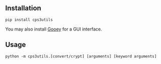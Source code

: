 ## Installation

    pip install cps3utils

You may also install [Gooey](https://github.com/chriskiehl/Gooey) for a GUI interface.

## Usage

    python -m cps3utils.[convert/crypt] [arguments] [keyword arguments]